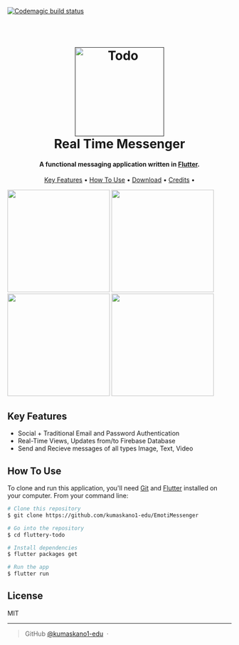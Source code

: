 [![Codemagic build status](https://api.codemagic.io/apps/5d0f190099fdb70008475b03/5d0f190099fdb70008475b02/status_badge.svg)](https://codemagic.io/apps/5d0f190099fdb70008475b03/5d0f190099fdb70008475b02/latest_build)

<h1 align="center">
  <br>
  <a href=""><img src="https://user-images.githubusercontent.com/57332034/118433038-f069aa00-b68e-11eb-9ce1-c2eb58d9267e.png" alt="Todo" width="200"></a>
  <br>
  Real Time Messenger
  <br>
</h1>

<h4 align="center">A functional messaging application written in <a href="https://flutter.dev" target="_blank">Flutter</a>.</h4>

<p align="center">
  <a href="#key-features">Key Features</a> •
  <a href="#how-to-use">How To Use</a> •
  <a href="#download">Download</a> •
  <a href="#credits">Credits</a> •
</p>

<p float="left">
  <img src="https://user-images.githubusercontent.com/57332034/118433302-88679380-b68f-11eb-9e23-f77c0b05a67c.png" width="230" />
  <img src="https://user-images.githubusercontent.com/57332034/118432849-881ac880-b68e-11eb-84df-8a24646f3ded.png" width="230" />
  <img src="https://user-images.githubusercontent.com/57332034/118432847-86e99b80-b68e-11eb-8195-185ac845ea32.png" width="230" />
  <img src="https://user-images.githubusercontent.com/57332034/118432848-87823200-b68e-11eb-8df5-a0dd39770f21.png" width="230" /> 
</p>

## Key Features

* Social + Traditional Email and Password Authentication 
* Real-Time Views, Updates from/to Firebase Database
* Send and Recieve messages of all types Image, Text, Video

## How To Use

To clone and run this application, you'll need [Git](https://git-scm.com) and [Flutter](https://flutter.dev/docs/get-started/install) installed on your computer. From your command line:

```bash
# Clone this repository
$ git clone https://github.com/kumaskano1-edu/EmotiMessenger

# Go into the repository
$ cd fluttery-todo

# Install dependencies
$ flutter packages get

# Run the app
$ flutter run
```



## License

MIT

---

> GitHub [@kumaskano1-edu](https://github.com/kumaskano1-edu) &nbsp;&middot;&nbsp;
